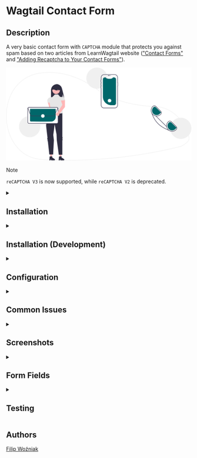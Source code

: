 # Wagtail Contact Form

## Description

A very basic contact form with `CAPTCHA` module that protects you against spam based on two articles from LearnWagtail website (["Contact Forms"](https://learnwagtail.com/tutorials/contact-forms) and ["Adding Recaptcha to Your Contact Forms"](https://learnwagtail.com/tutorials/adding-recaptcha-to-your-contact-forms)).

![Contact Us (Illustration)](contact_form/README/Contact%20Us%20(Illustration).svg)

> [!NOTE]
> `reCAPTCHA V3` is now supported, while `reCAPTCHA V2` is deprecated.

<details>
<summary><h2>Installation</h2></summary>

1. Install the package from `GitHub`.

   ```python
   pip install git+https://github.com/FilipWozniak/wagtail-contact-form.git
   ```

2. Add the application to the `INSTALLED_APPS` in the `settings.py` file.

    ```python
    INSTALLED_APPS = [
        "contact_form",
    ]
    ```

</details>

<details>
<summary><h2>Installation (Development)</h2></summary>

If you want install a `Python` application in editable mode, you can use the editable mode provided by `pip`.

1. Clone the application's source code:

   ```python
   git clone https://github.com/FilipWozniak/wagtail-contact-form .
   ```

2. Navigate to the root directory of the application's source code in the terminal or command prompt.

3. Install the application in editable mode.

   Use the pip install command with the `-e` or `--editable` flag followed by a period (`.`) to specify the current
   directory (where the application's `setup.py` file is located).

   ```python
   pip install -e .
   ```

   Replace the `.` with the path to the directory if you're running the command from a different location.

4. Add the application to the `INSTALLED_APPS` in the `settings.py` file.

   ```python
   INSTALLED_APPS = [
       "contact_form",
   ]
   ```

</details>

<details>
<summary><h2>Configuration</h2></summary>

1. Register `reCAPTCHA V3` keys in the [reCAPTCHA Admin console](https://www.google.com/recaptcha/admin/create).

    ![Register New Site](contact_form/README/Register%20New%20Site.png)

2. Add the following entries to the `settings.py` file.

    ```python
    RECAPTCHA_PUBLIC_KEY = ''
    RECAPTCHA_PRIVATE_KEY = ''
    
    RECAPTCHA_REQUIRED_SCORE = 0.85
    
    RECAPTCHA_DOMAIN = 'www.recaptcha.net'
    ```

3. Remember to configure your email settings correctly (this refers to variables such as `EMAIL_BACKEND`, `EMAIL_HOST` etc.), as without these settings `Django` will most likely return `ConnectionRefusedError` while attempting to submit the form.

### Dependencies

```python
INSTALLED_APPS = [
    "wagtail.contrib.forms",
    "django_recaptcha",
    "wagtailcaptcha",
    "widget_tweaks"
]
```

</details>

<details>
<summary><h2>Common Issues</h2></summary>

Note that if you are using MacOS you may stumble across `URLError` while trying to submit the form.

```shell script
URLError at /contact-us/
<urlopen error [SSL: CERTIFICATE_VERIFY_FAILED] Certificate Verify Failed: Unable to Get Local Issuer Certificate (_ssl.c:1122)>
```

As regards to "[Scraping: SSL: CERTIFICATE_VERIFY_FAILED](https://stackoverflow.com/questions/50236117/scraping-ssl-certificate-verify-failed-error-for-http-en-wikipedia-org)" issue on [Stack Overflow](https://stackoverflow.com), all you need to do is go to *Macintosh HD* → *Applications* → *Python* folder and double click on **Install Certificates.command** file.

![URL Error](contact_form/README/URL%20Error.png)

</details>

<details>
<summary><h2>Screenshots</h2></summary>

#### Contact Form

![Contact Us](contact_form/README/Contact%20Us.png)

#### "Thank You" Page

!["Thank You" Page](contact_form/README/Thank%20You%20Page.png)

</details>

<details>
<summary><h2>Form Fields</h2></summary>

- `Full Name`
- `E-Mail Address`
- `Message`
- `CAPTCHA`

> [!WARNING]
> As you can see from the code snippet below, form fields are not rendered dynamically, which means you need to name labels identically as mentioned above — `Full Name`, `E-Mail Address`, `Message` (the `CAPTCHA` field is generated automatically, you do not need to define it in the backend).

```python
<div class="col-12 col-sm-6">
    <div class="form-group mb-3">
        <label for="full_name">Full Name</label>
        {% render_field form.full_name placeholder=form.full_name.label class="form-control" %}
        <small class="form-text text-muted">{{ form.full_name.field.help_text }}</small>
    </div>
</div>
```

> [!NOTE]
> Please remember that if you have saved a form with different labels than those mentioned, you must delete the form page and create it again with the correct values.

## Custom Form Fields 
- `Intro Text`
- `Thank You Text`
- `E-Mail ("From" Address)`
- `E-Mail ("To" Address)`
- `E-Mail Subject`

</details>

<details>
<summary><h2>Testing</h2></summary>

<summary><h4><code>Pytest</code></h4></summary>

```shell
cd "project"
pytest -s wagtail_contact_form/contact_form/tests/unit --disable-pytest-warnings
```

<summary><h4><code>Pytest (testproject)</code></h4></summary>

```shell
cd "project"
(cd "wagtail_contact_form/testproject" && DJANGO_SETTINGS_MODULE=testproject.settings pytest ../contact_form/tests/unit --disable-pytest-warnings)
```

</details>

## Authors

[Filip Woźniak](https://github.com/FilipWozniak)